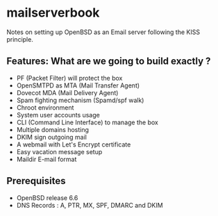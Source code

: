 # mailserverbook
Notes on setting up OpenBSD as an Email server following the KISS principle.

## Features: What are we going to build exactly ?

- PF (Packet Filter) will protect the box
- OpenSMTPD as MTA (Mail Transfer Agent)
- Dovecot MDA (Mail Delivery Agent)
- Spam fighting mechanism (Spamd/spf walk)
- Chroot environment
- System user accounts usage
- CLI (Command Line Interface) to manage the box
- Multiple domains hosting
- DKIM sign outgoing mail
- A webmail with Let's Encrypt certificate
- Easy vacation message setup
- Maildir E-mail format

## Prerequisites

- OpenBSD release 6.6
- DNS Records : A, PTR, MX, SPF, DMARC and DKIM
